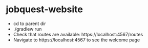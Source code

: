 # jobquest-website

- cd to parent dir
- ./gradlew run
- Check that routes are available: https://localhost:4567/routes
- Navigate to https://localhost:4567 to see the welcome page
